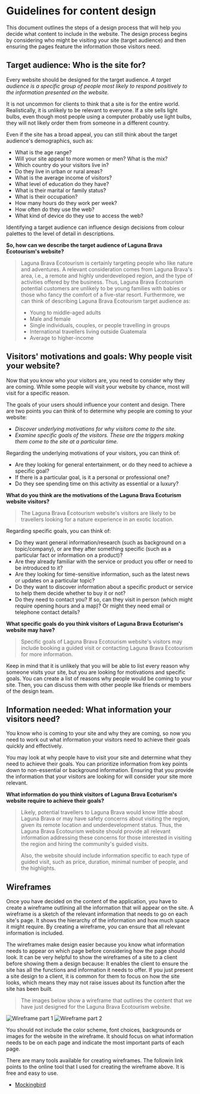 # Guidelines for content design

This document outlines the steps of a design process that will help you decide what content to include in the website. The design process begins by considering who might be visiting your site (target audience) and then ensuring the pages feature the information those visitors need.  

## Target audience: Who is the site for?

Every website should be designed for the target audience. *A target audience is a specific group of people most likely to respond positively to the information presented on the website.*

It is not uncommon for clients to think that a site is for the entire world. Realistically, it is unlikely to be relevant to everyone. If a site sells light bulbs, even though most people using a computer probably use light bulbs, they will not likely order them from someone in a different country.

Even if the site has a broad appeal, you can still think about the target audience's demographics, such as:
- What is the age range?
- Will your site appeal to more women or men? What is the mix?
- Which country do your visitors live in?
- Do they live in urban or rural areas?
- What is the average income of visitors?
- What level of education do they have?
- What is their marital or family status?
- What is their occupation?
- How many hours do they work per week?
- How often do they use the web?
- What kind of device do they use to access the web?

Identifying a target audience can influence design decisions from colour palettes to the level of detail in descriptions.

**So, how can we describe the target audience of Laguna Brava Ecotourism's website?**

> Laguna Brava Ecotourism is certainly targeting people who like nature and adventures. A relevant consideration comes from Laguna Brava's area, i.e., a remote and highly underdeveloped region, and the type of activities offered by the business. Thus, Laguna Brava Ecotourism potential customers are unlikely to be young families with babies or those who fancy the comfort of a five-star resort. Furthermore, we can think of describing Laguna Brava Ecotourism target audience as:
> - Young to middle-aged adults
> - Male and female
> - Single individuals, couples, or people travelling in groups
> - International travellers living outside Guatemala
> - Average to higher-income

## Visitors' motivations and goals: Why people visit your website?

Now that you know who your visitors are, you need to consider why they are coming. While some people will visit your website by chance, most will visit for a specific reason.

The goals of your users should influence your content and design. There are two points you can think of to determine why people are coming to your website:
- *Discover underlying motivations for why visitors come to the site.*
- *Examine specific goals of the visitors. These are the triggers making them come to the site at a particular time.*

Regarding the underlying motivations of your visitors, you can think of:
- Are they looking for general entertainment, or do they need to achieve a specific goal?
- If there is a particular goal, is it a personal or professional one?
- Do they see spending time on this activity as essential or a luxury?

**What do you think are the motivations of the Laguna Brava Ecoturism website visitors?**

> The Laguna Brava Ecotourism website's visitors are likely to be travellers looking for a nature experience in an exotic location.

Regarding specific goals,  you can think of:
- Do they want general information/research (such as background on a topic/company), or are they after something specific (such as a particular fact or information on a product)?
- Are they already familiar with the service or product you offer or need to be introduced to it?
- Are they looking for time-sensitive information, such as the latest news or updates on a particular topic?
- Do they want to discover information about a specific product or service to help them decide whether to buy it or not?
- Do they need to contact you? If so, can they visit in person (which might require opening hours and a map)? Or might they need email or telephone contact details?

**What specific goals do you think visitors of Laguna Brava Ecoturism's website may have?**

> Specific goals of Laguna Brava Ecotourism website's visitors may include booking a guided visit or contacting Laguna Brava Ecotourism for more information.  

Keep in mind that it is unlikely that you will be able to list every reason why someone visits your site, but you are looking for motivations and specific goals. You can create a list of reasons why people would be coming to your site. Then, you can discuss them with other people like friends or members of the design team.

## Information needed: What information your visitors need?

You know who is coming to your site and why they are coming, so now you need to work out what information your visitors need to achieve their goals quickly and effectively. 

You may look at why people have to visit your site and determine what they need to achieve their goals. You can prioritize information from key points down to non-essential or background information. Ensuring that you provide the information that your visitors are looking for will consider your site more relevant.



**What information do you think visitors of Laguna Brava Ecoturism's website require to achieve their goals?**

> Likely, potential travellers to Laguna Brava would know little about Laguna Brava or may have safety concerns about visiting the region, given its remote location and underdevelopment status. Thus, the Laguna Brava Ecotourism website should provide all relevant information addressing these concerns for those interested in visiting the region and hiring the community's guided visits.
>
> Also, the website should include information specific to each type of guided visit, such as price, duration, minimal number of people, and the highlights.

## Wireframes

Once you have decided on the content of the application, you have to create a wireframe outlining all the information that will appear on the site. A wireframe is a sketch of the relevant information that needs to go on each site's page. It shows the hierarchy of the information and how much space it might require. By creating a wireframe, you can ensure that all relevant information is included.

The wireframes make design easier because you know what information needs to appear on which page before considering how the page should look. It can be very helpful to show the wireframes of a site to a client before showing them a design because:
It enables the client to ensure the site has all the functions and information it needs to offer.
If you just present a site design to a client, it is common for them to focus on how the site looks, which means they may not raise issues about its function after the site has been built.

> The images below show a wireframe that outlines the content that we have just designed for the Laguna Brava Ecotourism website.

![Wireframe part 1](img/wireframe-part-1.png)
![Wireframe part 2](img/wireframe-part-2.png)

You should not include the color scheme, font choices, backgrounds or images for the website in the wireframe. It should focus on what information needs to be on each page and indicate the most important parts of each page.

There are many tools available for creating wireframes. The followin link points to the online tool that I used for creating the wireframe above. It is free and easy to use.

- [Mockingbird](https://gomockingbird.com/home)
